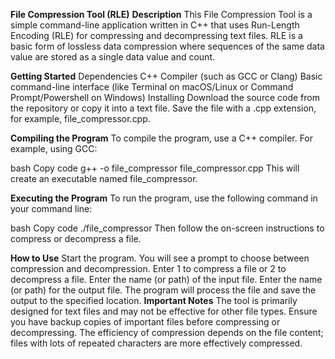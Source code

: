 **File Compression Tool (RLE)**
**Description**
This File Compression Tool is a simple command-line application written in C++ that uses Run-Length Encoding (RLE) for compressing and decompressing text files. RLE is a basic form of lossless data compression where sequences of the same data value are stored as a single data value and count.

**Getting Started**
Dependencies
C++ Compiler (such as GCC or Clang)
Basic command-line interface (like Terminal on macOS/Linux or Command Prompt/Powershell on Windows)
Installing
Download the source code from the repository or copy it into a text file.
Save the file with a .cpp extension, for example, file_compressor.cpp.

**Compiling the Program**
To compile the program, use a C++ compiler. For example, using GCC:

bash
Copy code
g++ -o file_compressor file_compressor.cpp
This will create an executable named file_compressor.

**Executing the Program**
To run the program, use the following command in your command line:

bash
Copy code
./file_compressor
Then follow the on-screen instructions to compress or decompress a file.

**How to Use**
Start the program. You will see a prompt to choose between compression and decompression.
Enter 1 to compress a file or 2 to decompress a file.
Enter the name (or path) of the input file.
Enter the name (or path) for the output file.
The program will process the file and save the output to the specified location.
**Important Notes**
The tool is primarily designed for text files and may not be effective for other file types.
Ensure you have backup copies of important files before compressing or decompressing.
The efficiency of compression depends on the file content; files with lots of repeated characters are more effectively compressed.

